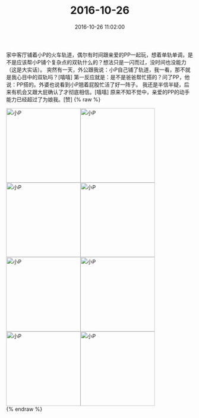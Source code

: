 ﻿---
title: "2016-10-26"
date: 2016-10-26 11:02:00
tags: 文字
categories: 妈妈
---
家中客厅铺着小P的火车轨道，偶尔有时间跟亲爱的PP一起玩，想着单轨单调，是不是应该帮小P铺个复杂点的双轨什么的？想法只是一闪而过，没时间也没能力（这是大实话）。
突然有一天，外公跟我说：小P自己铺了轨道，我一看，那不就是我心目中的双轨吗？[嘻嘻]
第一反应就是：是不是爸爸帮忙搭的？问了PP，他说：PP搭的。外婆也说看到小P翘着屁股忙活了好一阵子。
我还是半信半疑，后来有机会又跟大屁确认了才彻底相信。[嘻嘻]
原来不知不觉中，亲爱的PP的动手能力已经超过了为娘我。[赞]
{% raw %}
<div style="width:500 px">
<div style="float:left; width:100 px"><img src="/images/微信图片_20171012151027.jpg" width="200" alt="小P"></div>
<div style="float:left; width:100 px"><img src="/images/微信图片_20171012151035.jpg" width="200" alt="小P"></div>
<div style="float:left; width:100 px"><img src="/images/微信图片_20171012151042.jpg" width="200" alt="小P"></div>
<div style="float:left; width:100 px"><img src="/images/微信图片_20171012151050.jpg" width="200" alt="小P"></div>
<div style="float:left; width:100 px"><img src="/images/微信图片_20171012151057.jpg" width="200" alt="小P"></div>
<div style="float:left; width:100 px"><img src="/images/微信图片_20171012151104.jpg" width="200" alt="小P"></div>
<div style="float:left; width:100 px"><img src="/images/微信图片_20171012151111.jpg" width="200" alt="小P"></div>
<div style="float:left; width:100 px"><img src="/images/微信图片_20171012151118.jpg" width="200" alt="小P"></div>
<div style="clear:both"></div>
</div>
{% endraw %}